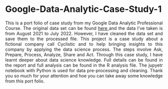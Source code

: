 # Google-Data-Analytic-Case-Study-1
<p align="justify">
This is a port folio of case study from my Google Data Analytic Professional Course. The original data set can be found <a href="https://divvy-tripdata.s3.amazonaws.com/index.html"> here </a> and the data I've taken is from August 2021 to July 2022. However, I have cleaned the data set and save them to the processed file. This project is a case study about a fictional company call Cyclistic and to help bringing insights to this company by applying the data science process. The steps involve Ask, Prepare, Process, Analyze, Share and Act. Through this case study, I have learnt deeper about data science knowledge. Full details can be found in the report and full analysis can be found in the R analysis file. The jupyetr notebook with Python is used for data pre-processing and cleaning. Thank you so much for your attention and hoe you can take away some knowledge from this port folio.
</p>
